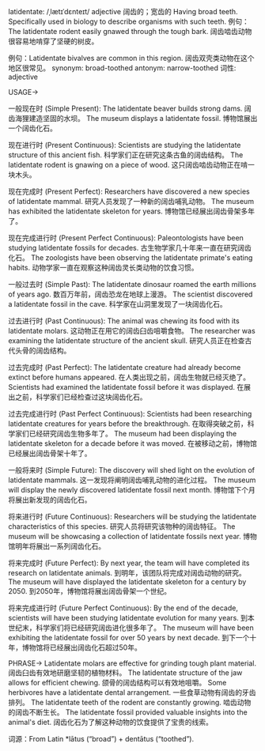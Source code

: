 latidentate: /ˌlætɪˈdɛnteɪt/
adjective
阔齿的；宽齿的
Having broad teeth.  Specifically used in biology to describe organisms with such teeth.
例句：The latidentate rodent easily gnawed through the tough bark.  阔齿啮齿动物很容易地啃穿了坚硬的树皮。

例句：Latidentate bivalves are common in this region.  阔齿双壳类动物在这个地区很常见。
synonym: broad-toothed
antonym: narrow-toothed
词性: adjective


USAGE->

一般现在时 (Simple Present):
The latidentate beaver builds strong dams. 阔齿海狸建造坚固的水坝。
The museum displays a latidentate fossil. 博物馆展出一个阔齿化石。

现在进行时 (Present Continuous):
Scientists are studying the latidentate structure of this ancient fish. 科学家们正在研究这条古鱼的阔齿结构。
The latidentate rodent is gnawing on a piece of wood.  这只阔齿啮齿动物正在啃一块木头。


现在完成时 (Present Perfect):
Researchers have discovered a new species of latidentate mammal. 研究人员发现了一种新的阔齿哺乳动物。
The museum has exhibited the latidentate skeleton for years.  博物馆已经展出阔齿骨架多年了。

现在完成进行时 (Present Perfect Continuous):
Paleontologists have been studying latidentate fossils for decades. 古生物学家几十年来一直在研究阔齿化石。
The zoologists have been observing the latidentate primate's eating habits.  动物学家一直在观察这种阔齿灵长类动物的饮食习惯。

一般过去时 (Simple Past):
The latidentate dinosaur roamed the earth millions of years ago.  数百万年前，阔齿恐龙在地球上漫游。
The scientist discovered a latidentate fossil in the cave.  科学家在山洞里发现了一块阔齿化石。

过去进行时 (Past Continuous):
The animal was chewing its food with its latidentate molars.  这动物正在用它的阔齿臼齿咀嚼食物。
The researcher was examining the latidentate structure of the ancient skull. 研究人员正在检查古代头骨的阔齿结构。


过去完成时 (Past Perfect):
The latidentate creature had already become extinct before humans appeared. 在人类出现之前，阔齿生物就已经灭绝了。
Scientists had examined the latidentate fossil before it was displayed. 在展出之前，科学家们已经检查过这块阔齿化石。

过去完成进行时 (Past Perfect Continuous):
Scientists had been researching latidentate creatures for years before the breakthrough. 在取得突破之前，科学家们已经研究阔齿生物多年了。
The museum had been displaying the latidentate skeleton for a decade before it was moved. 在被移动之前，博物馆已经展出阔齿骨架十年了。

一般将来时 (Simple Future):
The discovery will shed light on the evolution of latidentate mammals. 这一发现将阐明阔齿哺乳动物的进化过程。
The museum will display the newly discovered latidentate fossil next month. 博物馆下个月将展出新发现的阔齿化石。

将来进行时 (Future Continuous):
Researchers will be studying the latidentate characteristics of this species.  研究人员将研究该物种的阔齿特征。
The museum will be showcasing a collection of latidentate fossils next year. 博物馆明年将展出一系列阔齿化石。

将来完成时 (Future Perfect):
By next year, the team will have completed its research on latidentate animals. 到明年，该团队将完成对阔齿动物的研究。
The museum will have displayed the latidentate skeleton for a century by 2050. 到2050年，博物馆将展出阔齿骨架一个世纪。

将来完成进行时 (Future Perfect Continuous):
By the end of the decade, scientists will have been studying latidentate evolution for many years. 到本世纪末，科学家们将已经研究阔齿进化很多年了。
The museum will have been exhibiting the latidentate fossil for over 50 years by next decade. 到下一个十年，博物馆将已经展出阔齿化石超过50年。

PHRASE->
Latidentate molars are effective for grinding tough plant material. 阔齿臼齿有效地研磨坚韧的植物材料。
The latidentate structure of the jaw allows for efficient chewing. 颌骨的阔齿结构可以有效地咀嚼。
Some herbivores have a latidentate dental arrangement. 一些食草动物有阔齿的牙齿排列。
The latidentate teeth of the rodent are constantly growing. 啮齿动物的阔齿不断生长。
The latidentate fossil provided valuable insights into the animal's diet. 阔齿化石为了解这种动物的饮食提供了宝贵的线索。

词源：From Latin *lātus (“broad”) + dentātus (“toothed”).
